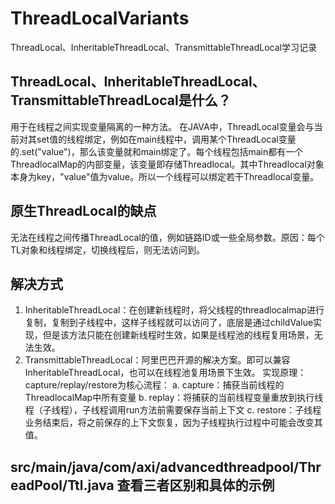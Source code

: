 # ThreadLocalVariants
ThreadLocal、InheritableThreadLocal、TransmittableThreadLocal学习记录
## ThreadLocal、InheritableThreadLocal、TransmittableThreadLocal是什么？
用于在线程之间实现变量隔离的一种方法。
在JAVA中，ThreadLocal变量会与当前对其set值的线程绑定，例如在main线程中，调用某个ThreadLocal变量的.set("value")，那么该变量就和main绑定了。每个线程包括main都有一个ThreadlocalMap的内部变量，该变量即存储Threadlocal。其中Threadlocal对象本身为key，"value"值为value。所以一个线程可以绑定若干Threadlocal变量。
## 原生ThreadLocal的缺点
无法在线程之间传播ThreadLocal的值，例如链路ID或一些全局参数。原因：每个TL对象和线程绑定，切换线程后，则无法访问到。
## 解决方式
1. InheritableThreadLocal：在创建新线程时，将父线程的threadlocalmap进行复制，复制到子线程中，这样子线程就可以访问了，底层是通过childValue实现，但是该方法只能在创建新线程时生效，如果是线程池的线程复用场景，无法生效。
2. TransmittableThreadLocal：阿里巴巴开源的解决方案。即可以兼容InheritableThreadLocal，也可以在线程池复用场景下生效。
实现原理：capture/replay/restore为核心流程：
a. capture：捕获当前线程的ThreadlocalMap中所有变量 b. replay：将捕获的当前线程变量重放到执行线程（子线程），子线程调用run方法前需要保存当前上下文 c. restore：子线程业务结束后，将之前保存的上下文恢复，因为子线程执行过程中可能会改变其值。
## src/main/java/com/axi/advancedthreadpool/ThreadPool/Ttl.java 查看三者区别和具体的示例
